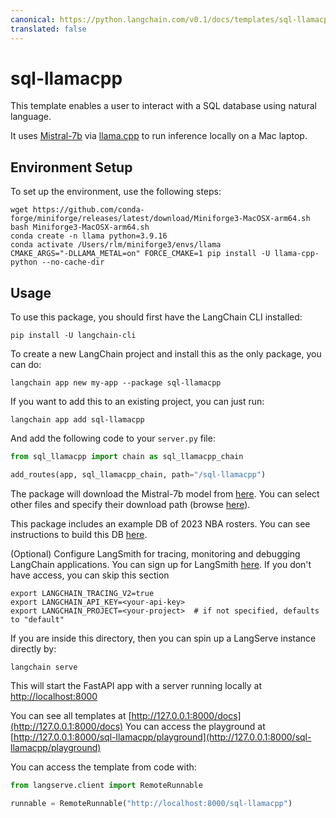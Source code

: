 ```yaml
---
canonical: https://python.langchain.com/v0.1/docs/templates/sql-llamacpp
translated: false
---
```


# sql-llamacpp

This template enables a user to interact with a SQL database using natural language.

It uses [Mistral-7b](https://mistral.ai/news/announcing-mistral-7b/) via [llama.cpp](https://github.com/ggerganov/llama.cpp) to run inference locally on a Mac laptop.

## Environment Setup

To set up the environment, use the following steps:

```shell
wget https://github.com/conda-forge/miniforge/releases/latest/download/Miniforge3-MacOSX-arm64.sh
bash Miniforge3-MacOSX-arm64.sh
conda create -n llama python=3.9.16
conda activate /Users/rlm/miniforge3/envs/llama
CMAKE_ARGS="-DLLAMA_METAL=on" FORCE_CMAKE=1 pip install -U llama-cpp-python --no-cache-dir
```

## Usage

To use this package, you should first have the LangChain CLI installed:

```shell
pip install -U langchain-cli
```

To create a new LangChain project and install this as the only package, you can do:

```shell
langchain app new my-app --package sql-llamacpp
```

If you want to add this to an existing project, you can just run:

```shell
langchain app add sql-llamacpp
```

And add the following code to your `server.py` file:

```python
from sql_llamacpp import chain as sql_llamacpp_chain

add_routes(app, sql_llamacpp_chain, path="/sql-llamacpp")
```

The package will download the Mistral-7b model from [here](https://huggingface.co/TheBloke/Mistral-7B-Instruct-v0.1-GGUF). You can select other files and specify their download path (browse [here](https://huggingface.co/TheBloke)).

This package includes an example DB of 2023 NBA rosters. You can see instructions to build this DB [here](https://github.com/facebookresearch/llama-recipes/blob/main/demo_apps/StructuredLlama.ipynb).

(Optional) Configure LangSmith for tracing, monitoring and debugging LangChain applications. You can sign up for LangSmith [here](https://smith.langchain.com/). If you don't have access, you can skip this section

```shell
export LANGCHAIN_TRACING_V2=true
export LANGCHAIN_API_KEY=<your-api-key>
export LANGCHAIN_PROJECT=<your-project>  # if not specified, defaults to "default"
```

If you are inside this directory, then you can spin up a LangServe instance directly by:

```shell
langchain serve
```

This will start the FastAPI app with a server running locally at
[http://localhost:8000](http://localhost:8000)

You can see all templates at [http://127.0.0.1:8000/docs](http://127.0.0.1:8000/docs)
You can access the playground at [http://127.0.0.1:8000/sql-llamacpp/playground](http://127.0.0.1:8000/sql-llamacpp/playground)

You can access the template from code with:

```python
from langserve.client import RemoteRunnable

runnable = RemoteRunnable("http://localhost:8000/sql-llamacpp")
```